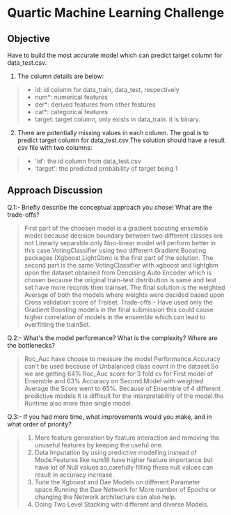 # Quartic Machine Learning Challenge

## Objective
Have to build the most accurate model which can predict target column for data_test.csv. 

1. The column details are below:
> * id: id column for data_train, data_test, respectively
> * num*: numerical features
> * der*: derived features from other features
> * cat*: categorical features
> * target: target column, only exists in data_train. it is binary.
2. There are potentially missing values in each column. The goal is to predict target column for data_test.csv.The solution should have a result csv file with two columns:
> * 'id': the id column from data_test.csv
> * 'target': the predicted probability of target being 1


## Approach Discussion
Q.1:- Briefly describe the conceptual approach you chose! What are the trade-offs?
> First part of the choosen model is a gradient boosting ensemble model because decision boundary between two different classes are not Linearly separable.only Non-linear model will perform better in this case.VotingClassifier using two different Gradient Boosting packages (Xgboost,LightGbm) is the first part of the solution.
The second part is the same VotingClassifier with xgboost and lightgbm upon the dataset obtained from Denoising Auto Encoder which is chosen because the original train-test distribution is same and test set have more records then trainset.
The final solution is the weighted Average of both the models where weights were decided based upon Cross validation score of Traiset.
Trade-offs:- Have used only the Gradient Boosting models in the final submission this could cause higher correlation of models in the ensemble which can lead to overfitting the trainSet.

Q.2:- What's the model performance? What is the complexity? Where are the bottlenecks?
> Roc_Auc have choose to measure the model Performance.Accuracy can't be used because of Unbalanced class count in the dataset.So we are getting 64% Roc_Auc score for 3 fold cv for First model of Ensemble and 63% Accuracy on Second Model with weighted Average the Score went to 65%.
Because of Ensemble of 4 different predictive models It is difficult for the interpretability of the model.the Runtime also more than single model.


Q.3:- If you had more time, what improvements would you make, and in what order of priority?
> 1. More feature generation by feature interaction and removing the unuseful features by keeping the useful one.
> 2. Data Imputation by using predictive modelling instead of Mode.Features like num18 have higher feature importance but have lot of Null values.so,carefully filling these null values can result in accuracy increase.
> 3. Tune the Xgboost and Dae Models on different Parameter space.Running the Dae Network for More number of Epochs or changing the Network architecture can also help.
> 4. Doing Two Level Stacking with different and diverse Models.
